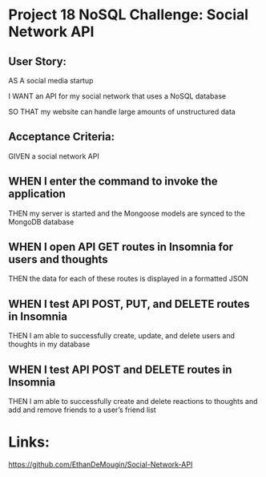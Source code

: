 # Project 18 NoSQL Challenge: Social Network API

## User Story:

AS A social media startup

I WANT an API for my social network that uses a NoSQL database

SO THAT my website can handle large amounts of unstructured data

## Acceptance Criteria:

GIVEN a social network API

WHEN I enter the command to invoke the application
-
THEN my server is started and the Mongoose models are synced to the MongoDB database

WHEN I open API GET routes in Insomnia for users and thoughts
-
THEN the data for each of these routes is displayed in a formatted JSON

WHEN I test API POST, PUT, and DELETE routes in Insomnia
-
THEN I am able to successfully create, update, and delete users and thoughts in my database

WHEN I test API POST and DELETE routes in Insomnia
-
THEN I am able to successfully create and delete reactions to thoughts and add and remove friends to a user’s friend list

# Links:

https://github.com/EthanDeMougin/Social-Network-API


